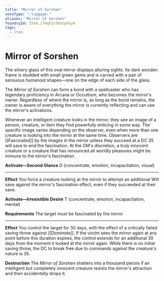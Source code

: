 ```yaml
---
title: "Mirror of Sorshen"
noteType: ":luggage:"
aliases: "Mirror of Sorshen"
foundryId: Item.ifHqF2v30atpHSy0
tags:
  - Item
---
```


# Mirror of Sorshen

The silvery glass of this oval mirror displays alluring sights. Its dark wooden frame is studded with small green gems and is carved with a pair of sensuous humanoid shapes—one on the edge of each side of the glass.

The _Mirror of Sorshen_ can form a bond with a spellcaster who has legendary proficiency in Arcana or Occultism, who becomes the mirror's owner. Regardless of where the mirror is, as long as the bond remains, the owner is aware of everything the mirror is currently reflecting and can use the mirror's activations.

Whenever an intelligent creature looks in the mirror, they see an image of a person, creature, or item they find powerfully enticing in some way. The specific image varies depending on the observer, even when more than one creature is looking into the mirror at the same time. Observers are [[Fascinated]] by the images in the mirror unless they succeed at a DC 35 will save to end the fascination. At the GM's discretion, a truly innocent creature or a creature that has renounced all worldly pleasures might be immune to the mirror's fascination.

**Activate—Second Glance** D (concentrate, emotion, incapacitation, visual)

* * *

**Effect** You force a creature looking at the mirror to attempt an additional Will save against the mirror's fascination effect, even if they succeeded at their save.

**Activate—Irresistible Desire** T (concentrate, emotion, incapacitation, mental)

**Requirements** The target must be fascinated by the mirror

* * *

**Effect** You control the target for 30 days, with the effect of a critically failed saving throw against _[[Dominate]]_. If the victim sees the mirror again at any point before this duration expires, the control extends for an additional 30 days from the moment it looked at the mirror again. While there is no initial saving throw, the DC to break free due to commands against the creature's nature is 35.

**Destruction** The _Mirror of Sorshen_ shatters into a thousand pieces if an intelligent but completely innocent creature resists the mirror's attraction and then accidentally drops it.
